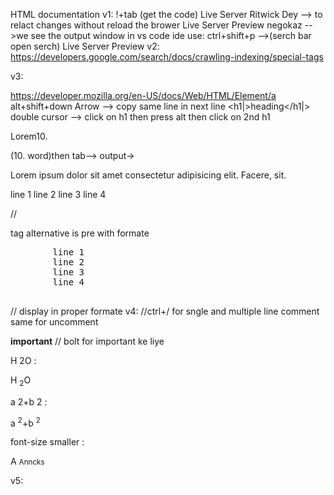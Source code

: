 HTML documentation
v1:
!+tab  (get the code)
Live Server Ritwick Dey  --> to relact changes without reload the brower 
Live Server Preview negokaz -->we see the output window in vs code ide
use: ctrl+shift+p -->(serch bar open serch) Live Server Preview
v2:
https://developers.google.com/search/docs/crawling-indexing/special-tags


v3:

https://developer.mozilla.org/en-US/docs/Web/HTML/Element/a
alt+shift+down Arrow --> copy same line in next line
<h1|>heading</h1|> double cursor --> click on h1 then press alt then click on 2nd h1 

<p>Lorem10.</p> (10. word)then tab--> output->
<p>Lorem ipsum dolor sit amet consectetur adipisicing elit. Facere, sit.</p>

 <p>line 1
      line 2
      line 3
      line 4
   </p> 
   //<p> tag alternative is pre with formate
   <pre>
        line 1
        line 2
        line 3
        line 4
    </pre>// display in proper formate 
v4:
<!-- <h1>Formatting</h1> -->   //ctrl+/ for sngle and multiple line comment same for uncomment

<strong>important</strong> // bolt for important ke liye
 
H 2O			:<p>H <sub>2</sub>O </p>
a 2+b 2			:<p>a <sup>2</sup>+b <sup>2</sup></p>
font-size smaller			:<p>A <small>Anncks</small></p>

v5:
<style> :
tage ap kaha likhte hai usper bhi depend krta hai

add inks:
   <a target="_blank"  href="https://www.google.com/">google</a>
id use:
    <a href="#section2">scroll</a> 
	 <p id="section2">Lorem ipsum,</p>	 // scroll the page 

add image from local dir:
<img src="./javadev_im.jpg" width="1100px" height="700px" alt="no image">
./    //curent directry
../   

for free images: copy address and add into your page 
https://unsplash.com/
https://unsplash.com/

from browser:
    <img src="https://images.pexels.com/photos/31252466/pexels-photo-31252466/free-photo-of-scenic-view-of-tokyo-tower-in-minato-city-japan.jpeg?auto=compress&cs=tinysrgb&w=1260&h=750&dpr=2" width="400px" height="500px" alt="no image">
from local: 
 <img src="./javadev_im.jpg" width="1100px" height="700px" alt="no image">
 
 
 <!-- Image Map Generated by http://www.image-map.net/ -->
<img src="javadev_im.jpg" usemap="#image-map">

<map name="image-map">
    <area target="" alt="" title="" href="" coords="738,378,644,335" shape="rect">
    <area target="" alt="" title="" href="" coords="415,365,360,293" shape="rect">
</map>


